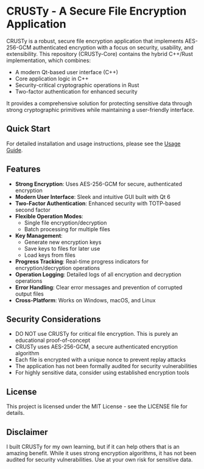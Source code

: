 # CRUSTy - A Secure File Encryption Application

CRUSTy is a robust, secure file encryption application that implements AES-256-GCM authenticated encryption with a focus on security, usability, and extensibility. This repository (CRUSTy-Core) contains the hybrid C++/Rust implementation, which combines:

- A modern Qt-based user interface (C++)
- Core application logic in C++
- Security-critical cryptographic operations in Rust
- Two-factor authentication for enhanced security

It provides a comprehensive solution for protecting sensitive data through strong cryptographic primitives while maintaining a user-friendly interface.

## Quick Start

For detailed installation and usage instructions, please see the [Usage Guide](Documentation/USAGE.md).

## Features

- **Strong Encryption**: Uses AES-256-GCM for secure, authenticated encryption
- **Modern User Interface**: Sleek and intuitive GUI built with Qt 6
- **Two-Factor Authentication**: Enhanced security with TOTP-based second factor
- **Flexible Operation Modes**:
  - Single file encryption/decryption
  - Batch processing for multiple files
- **Key Management**:
  - Generate new encryption keys
  - Save keys to files for later use
  - Load keys from files
- **Progress Tracking**: Real-time progress indicators for encryption/decryption operations
- **Operation Logging**: Detailed logs of all encryption and decryption operations
- **Error Handling**: Clear error messages and prevention of corrupted output files
- **Cross-Platform**: Works on Windows, macOS, and Linux

## Security Considerations

- DO NOT use CRUSTy for critical file encryption. This is purely an educational proof-of-concept
- CRUSTy uses AES-256-GCM, a secure authenticated encryption algorithm
- Each file is encrypted with a unique nonce to prevent replay attacks
- The application has not been formally audited for security vulnerabilities
- For highly sensitive data, consider using established encryption tools

## License

This project is licensed under the MIT License - see the LICENSE file for details.

## Disclaimer

I built CRUSTy for my own learning, but if it can help others that is an amazing benefit. While it uses strong encryption algorithms, it has not been audited for security vulnerabilities. Use at your own risk for sensitive data.
